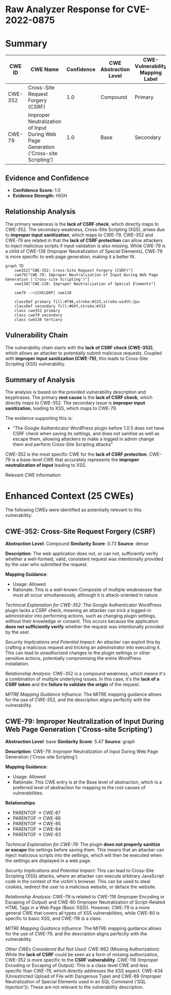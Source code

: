 # Raw Analyzer Response for CVE-2022-0875

# Summary
| CWE ID    | CWE Name                                                                             | Confidence | CWE Abstraction Level | CWE-Vulnerability Mapping Label | CWE-Vulnerability Mapping Notes |
| --------- | ------------------------------------------------------------------------------------ | ---------- | --------------------- | ----------------------------- | ------------------------------- |
| CWE-352   | Cross-Site Request Forgery (CSRF)                                                    | 1.0        | Compound              | Primary                       | Allowed                         |
| CWE-79    | Improper Neutralization of Input During Web Page Generation ('Cross-site Scripting') | 1.0        | Base                  | Secondary                     | Allowed                         |

## Evidence and Confidence

*   **Confidence Score:** 1.0
*   **Evidence Strength:** HIGH

## Relationship Analysis
The primary weakness is the **lack of CSRF check**, which directly maps to CWE-352. The secondary weakness, Cross-Site Scripting (XSS), arises due to **improper input sanitization**, which maps to CWE-79. CWE-352 and CWE-79 are related in that the **lack of CSRF protection** can allow attackers to inject malicious scripts if input validation is also missing. While CWE-79 is a child of CWE-138 (Improper Neutralization of Special Elements), CWE-79 is more specific to web page generation, making it a better fit.

```mermaid
graph TD
    cwe352["CWE-352: Cross-Site Request Forgery (CSRF)"]
    cwe79["CWE-79: Improper Neutralization of Input During Web Page Generation ('Cross-site Scripting')"]
    cwe138["CWE-138: Improper Neutralization of Special Elements"]

    cwe79 -->|CHILDOF| cwe138

    classDef primary fill:#f96,stroke:#333,stroke-width:2px
    classDef secondary fill:#69f,stroke:#333
    class cwe352 primary
    class cwe79 secondary
    class cwe138 tertiary
```

## Vulnerability Chain
The vulnerability chain starts with the **lack of CSRF check (CWE-352)**, which allows an attacker to potentially submit malicious requests. Coupled with **improper input sanitization (CWE-79)**, this leads to Cross-Site Scripting (XSS) vulnerability.

## Summary of Analysis
The analysis is based on the provided vulnerability description and keyphrases. The primary **root cause** is the **lack of CSRF check**, which directly maps to CWE-352. The secondary issue is **improper input sanitization**, leading to XSS, which maps to CWE-79.

The evidence supporting this is:
*   "The Google Authenticator WordPress plugin before 1.0.5 does not have CSRF check when saving its settings, and does not sanitise as well as escape them, allowing attackers to make a logged in admin change them and perform Cross-Site Scripting attacks"

CWE-352 is the most specific CWE for the **lack of CSRF protection**. CWE-79 is a base-level CWE that accurately represents the **improper neutralization of input** leading to XSS.

Relevant CWE Information:

# Enhanced Context (25 CWEs)
The following CWEs were identified as potentially relevant to this vulnerability:

## CWE-352: Cross-Site Request Forgery (CSRF)
**Abstraction Level**: Compound
**Similarity Score**: 0.73
**Source**: dense

**Description**:
The web application does not, or can not, sufficiently verify whether a well-formed, valid, consistent request was intentionally provided by the user who submitted the request.

**Mapping Guidance**:
- Usage: Allowed
- Rationale: This is a well-known Composite of multiple weaknesses that must all occur simultaneously, although it is attack-oriented in nature.

*Technical Explanation for CWE-352:*
The Google Authenticator WordPress plugin lacks a CSRF check, meaning an attacker can trick a logged-in administrator into performing actions, such as changing plugin settings, without their knowledge or consent. This occurs because the application **does not sufficiently verify** whether the request was intentionally provided by the user.

*Security Implications and Potential Impact:*
An attacker can exploit this by crafting a malicious request and tricking an administrator into executing it. This can lead to unauthorized changes to the plugin settings or other sensitive actions, potentially compromising the entire WordPress installation.

*Relationship Analysis:*
CWE-352 is a compound weakness, which means it's a combination of multiple underlying issues. In this case, it's the **lack of a CSRF token** and the **failure to validate the origin** of the request.

*MITRE Mapping Guidance Influence:*
The MITRE mapping guidance allows for the use of CWE-352, and the description aligns perfectly with the vulnerability.

## CWE-79: Improper Neutralization of Input During Web Page Generation ('Cross-site Scripting')
**Abstraction Level**: base
**Similarity Score**: 5.47
**Source**: graph

**Description**:
CWE-79: Improper Neutralization of Input During Web Page Generation ('Cross-site Scripting')

**Mapping Guidance**:
- Usage: Allowed
- Rationale: This CWE entry is at the Base level of abstraction, which is a preferred level of abstraction for mapping to the root causes of vulnerabilities.

**Relationships**:
- PARENTOF -> CWE-87
- PARENTOF -> CWE-86
- PARENTOF -> CWE-85
- PARENTOF -> CWE-84
- PARENTOF -> CWE-83

*Technical Explanation for CWE-79:*
The plugin **does not properly sanitize or escape** the settings before saving them. This means that an attacker can inject malicious scripts into the settings, which will then be executed when the settings are displayed in a web page.

*Security Implications and Potential Impact:*
This can lead to Cross-Site Scripting (XSS) attacks, where an attacker can execute arbitrary JavaScript code in the context of the victim's browser. This can be used to steal cookies, redirect the user to a malicious website, or deface the website.

*Relationship Analysis:*
CWE-79 is related to CWE-116 (Improper Encoding or Escaping of Output) and CWE-80 (Improper Neutralization of Script-Related HTML Tags in a Web Page (Basic XSS)). However, CWE-79 is a more general CWE that covers all types of XSS vulnerabilities, while CWE-80 is specific to basic XSS, and CWE-116 is a class.

*MITRE Mapping Guidance Influence:*
The MITRE mapping guidance allows for the use of CWE-79, and the description aligns perfectly with the vulnerability.

*Other CWEs Considered But Not Used:*
CWE-862 (Missing Authorization): While the **lack of CSRF** could be seen as a form of missing authorization, CWE-352 is more specific to the **CSRF vulnerability**.
CWE-116 (Improper Encoding or Escaping of Output): This is a class-level CWE and less specific than CWE-79, which directly addresses the XSS aspect.
CWE-434 (Unrestricted Upload of File with Dangerous Type) and CWE-89 (Improper Neutralization of Special Elements used in an SQL Command ('SQL Injection')): These are not relevant to the vulnerability description.